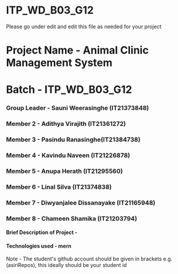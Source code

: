 # ITP_WD_B03_G12
Please go under edit and edit this file as needed for your project

# Project Name - Animal Clinic Management System
# Batch - ITP_WD_B03_G12
### Group Leader - Sauni Weerasinghe (IT21373848)
### Member 2 - Adithya Virajith (IT21361272)
### Member 3 - Pasindu Ranasinghe(IT21384738)
### Member 4 - Kavindu Naveen (IT21226878)
### Member 5 - Anupa Herath (IT21295560)
### Member 6 - Linal Silva (IT21374838)
### Member 7 - Diwyanjalee Dissanayake (IT21165948)
### Member 8 - Chameen Shamika (IT21203794)

#### Brief Description of Project - 
#### Technologies used  - mern


Note - The student's github account should be given in brackets e.g. (asiriRepos), this ideally should be your student id 


